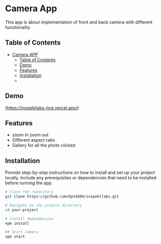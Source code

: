 # Camera App

This app is about implementation of front and back camera with different functionality

## Table of Contents

- [Camera APP](#project-name)
  - [Table of Contents](#table-of-contents)
  - [Demo](#demo)
  -  [Features](#features)
  - [Installation](#installation)
  -

## Demo

(https://inspektlabs-jiog.vercel.app/)

## Features


- zoom in zoom out
- Different aspect ratio
- Gallery for all the photo clicked 

## Installation

Provide step-by-step instructions on how to install and set up your project locally. Include any prerequisites or dependencies that need to be installed before running the app.

```bash
# Clone the repository
git clone https://github.com/bpn1604/inspektlabs.git

# Navigate to the project directory
cd your-project

# Install dependencies
npm install

## Start camera
npm start
